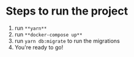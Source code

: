 # Steps to run the project

1. run ```**yarn**```
2. run ```**docker-compose up**```
3. run ```yarn db:migrate``` to run the migrations
4. You're ready to go!

